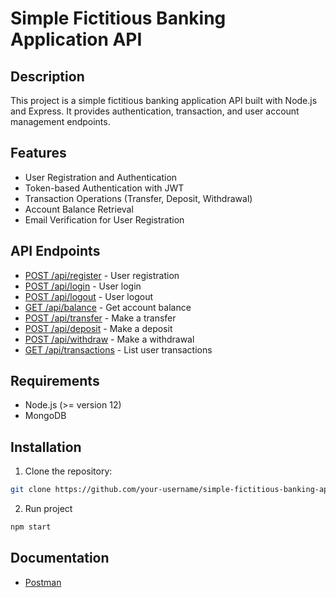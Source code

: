 # Simple Fictitious Banking Application API

## Description

This project is a simple fictitious banking application API built with Node.js and Express. It provides authentication, transaction, and user account management endpoints.

## Features

- User Registration and Authentication
- Token-based Authentication with JWT
- Transaction Operations (Transfer, Deposit, Withdrawal)
- Account Balance Retrieval
- Email Verification for User Registration

## API Endpoints

- [POST /api/register](#post-apiregister) - User registration
- [POST /api/login](#post-apilogin) - User login
- [POST /api/logout](#post-apilogout) - User logout
- [GET /api/balance](#get-apibalance) - Get account balance
- [POST /api/transfer](#post-apitransfer) - Make a transfer
- [POST /api/deposit](#post-apideposit) - Make a deposit
- [POST /api/withdraw](#post-apiwithdraw) - Make a withdrawal
- [GET /api/transactions](#get-apitransactions) - List user transactions

## Requirements

- Node.js (>= version 12)
- MongoDB

## Installation

1. Clone the repository:

```bash
git clone https://github.com/your-username/simple-fictitious-banking-application-api.git
```
2. Run project

```bash
npm start
```


## Documentation
- [Postman]()


